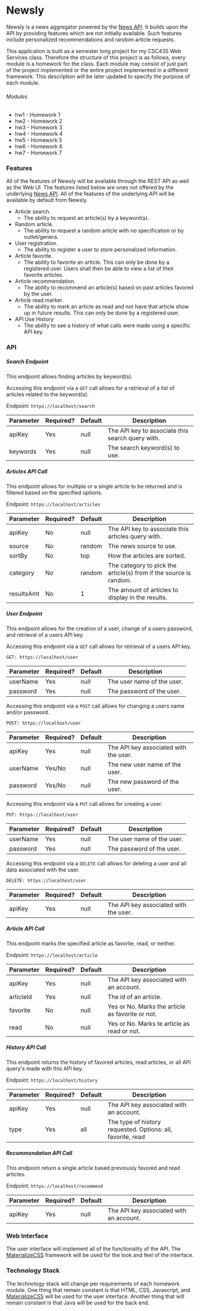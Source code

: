 # Newsly

Newsly is a news aggregator powered by the [News API][1]. It builds
 upon the API by providing features which are not initially available.
 Such features include personalized recommendations and random article
 requests.

This application is built as a semester long project for my CSC435 Web
 Services class. Therefore the structure of this project is as follows,
 every module is a homework for the class. Each module may consist of
 just part of the project implemented or the entire project implemented
 in a different framework. This description will be later updated to
 specify the purpose of each module.

###### Modules
- hw1 - Homework 1
- hw2 - Homework 2
- hw3 - Homework 3
- hw4 - Homework 4
- hw5 - Homework 5
- hw6 - Homework 6
- hw7 - Homework 7

### Features
All of the features of Newsly will be available through the REST API as
 well as the Web UI. The features listed below are ones not offered by
 the underlying [News API][1]. All of the features of the underlying API
 will be available by default from Newsly.

- Article search.
    - The ability to request an article(s) by a keyword(s).
- Random article.
    - The ability to request a random article with no specification or
    by outlet/genera.
- User registration.
    - The ability to register a user to store personalized information.
- Article favorite.
    - The ability to favorite an article. This can only be done by a
    registered user. Users shall then be able to view a list of their
    favorite articles.
- Article recommendation.
    - The ability to recommend an article(s) based on past articles
    favored by the user.
- Article read marker.
    - The ability to mark an article as read and not have that article
    show up in future results. This can only be done by a registered
    user.
- API Use History
    - The ability to see a history of what calls were made using a
    specific API key.

### API
##### Search Endpoint

This endpoint allows finding articles by keyword(s).

Accessing this endpoint via a ```GET``` call allows for a retrieval of
a list of articles related to the keyword(s).

Endpoint: ```https://localhost/search```

| Parameter | Required? | Default | Description |
|-----------|-----------|---------|-------------|
| apiKey    | Yes       | null    | The API key to associate this search query with. |
| keywords  | Yes       | null    | The search keyword(s) to use. |

##### Articles API Call

This endpoint allows for multiple or a single article to be returned
 and is filtered based on the specified options.

Endpoint: ```https://localhost/articles```

| Parameter  | Required? | Default | Description |
|------------|-----------|---------|-------------|
| apiKey     | No        | null    | The API key to associate this articles query with. |
| source     | No        | random  | The news source to use. |
| sortBy     | No        | top     | How the articles are sorted. |
| category   | No        | random  | The category to pick the article(s) from if the source is random. |
| resultsAmt | No        | 1       | The amount of articles to display in the results. |

##### User Endpoint

This endpoint allows for the creation of a user, change of a users
 password, and retrieval of a users API key.

Accessing this endpoint via a ```GET``` call allows for retrieval of a users
 API key.

```GET: https://localhost/user```

| Parameter | Required? | Default | Description |
|-----------|-----------|---------|-------------|
| userName  | Yes       | null    | The user name of the user. |
| password  | Yes       | null    | The password of the user. |

Accessing this endpoint via a ```POST``` call allows for changing a users name
 and/or password.

```POST: https://localhost/user```

| Parameter | Required? | Default | Description |
|-----------|-----------|---------|-------------|
| apiKey    | Yes       | null    | The API key associated with the user. |
| userName  | Yes/No    | null    | The new user name of the user. |
| password  | Yes/No    | null    | The new password of the user. |

Accessing this endpoint via a ```PUT``` call allows for creating a user.

```PUT: https://localhost/user```

| Parameter | Required? | Default | Description |
|-----------|-----------|---------|-------------|
| userName  | Yes       | null    | The user name of the user. |
| password  | Yes       | null    | The password of the user. |

Accessing this endpoint via a ```DELETE``` call allows for deleting a user
 and all data associated with the user.

```DELETE: https://localhost/user```

| Parameter | Required? | Default | Description |
|-----------|-----------|---------|-------------|
| apiKey    | Yes       | null    | The API key associated with the user. |

##### Article API Call

This endpoint marks the specified article as favorite, read, or neither.

Endpoint: ```https://localhost/article```

| Parameter | Required? | Default | Description |
|-----------|-----------|---------|-------------|
| apiKey    | Yes       | null    | The API key associated with an account. |
| articleId | Yes       | null    | The id of an article. |
| favorite  | No        | null    | Yes or No. Marks the article as favorite or not. |
| read      | No        | null    | Yes or No. Marks te article as read or not. |

##### History API Call

This endpoint returns the history of favored articles, read articles, or
 all API query's made with this API key.

Endpoint: ```https://localhost/history```

| Parameter | Required? | Default | Description |
|-----------|-----------|---------|-------------|
| apiKey    | Yes       | null    | The API key associated with an account. |
| type      | Yes       | all     | The type of history requested. Options: all, favorite, read |

##### Recommendation API Call

This endpoint return a single article based previously favored and read
 articles.

Endpoint: ```https://localhost/recommend```

| Parameter | Required? | Default | Description |
|-----------|-----------|---------|-------------|
| apiKey    | Yes       | null    | The API key associated with an account. |

### Web Interface

The user interface will implement all of the functionality of the API.
 The [MaterializeCSS][2] framework will be used for the look and feel of the
 interface.

### Technology Stack

The technology stack will change per requirements of each homework module.
 One thing that remain constant is that HTML, CSS, Javascript, and
 [MaterializeCSS][2] will be used for the user interface. Another thing
 that will remain constant is that Java will be used for the back end.

[1]: https://newsapi.org/
[2]: http://materializecss.com/